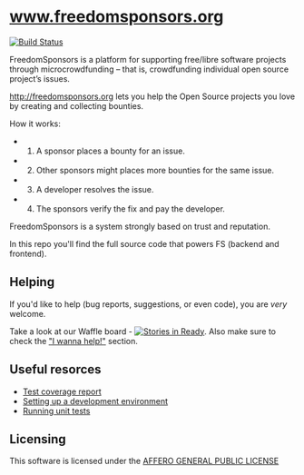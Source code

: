 www.freedomsponsors.org 
=======================

[![Build Status](https://secure.travis-ci.org/freedomsponsors/www.freedomsponsors.org.png)](http://travis-ci.org/freedomsponsors/www.freedomsponsors.org)

FreedomSponsors is a platform for supporting free/libre software projects through microcrowdfunding – that is, crowdfunding individual open source project’s issues.

http://freedomsponsors.org lets you help the Open Source projects you love by creating and collecting bounties.

How it works:

* 1) A sponsor places a bounty for an issue.
* 2) Other sponsors might places more bounties for the same issue.
* 3) A developer resolves the issue.
* 4) The sponsors verify the fix and pay the developer.

FreedomSponsors is a system strongly based on trust and reputation.

In this repo you'll find the full source code that powers FS (backend and frontend).

## Helping

If you'd like to help (bug reports, suggestions, or even code), you are *very* welcome.

Take a look at our Waffle board - [![Stories in Ready](http://badge.waffle.io/freedomsponsors/www.freedomsponsors.org.png)](http://waffle.io/freedomsponsors/www.freedomsponsors.org).
Also make sure to check the ["I wanna help!"](http://github.com/freedomsponsors/www.freedomsponsors.org/blob/master/doc/iwannahelp.md) section.

## Useful resorces

* [Test coverage report](http://freedomsponsors.github.com/www.freedomsponsors.org/coverage_html_report/)
* [Setting up a development environment](http://github.com/freedomsponsors/www.freedomsponsors.org/blob/master/doc/setup.md)
* [Running unit tests](http://github.com/freedomsponsors/www.freedomsponsors.org/blob/master/doc/testing.md)

## Licensing

This software is licensed under the [AFFERO GENERAL PUBLIC LICENSE](http://www.gnu.org/licenses/agpl-3.0.html)
